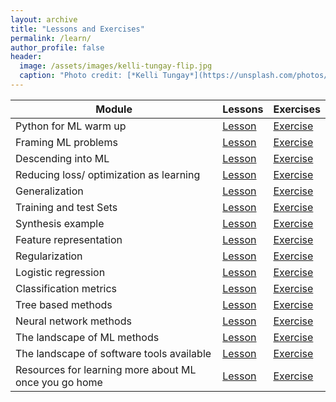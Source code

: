 ```yaml
---
layout: archive
title: "Lessons and Exercises"
permalink: /learn/
author_profile: false
header:
  image: /assets/images/kelli-tungay-flip.jpg
  caption: "Photo credit: [*Kelli Tungay*](https://unsplash.com/photos/2LJ4rqK2qfU)"
---
```

Module | Lessons | Exercises
-- | -- | --
Python for ML warm up | [Lesson](https://nbviewer.jupyter.org/github/USDA-ARS-GBRU/ml-training-site/blob/master/assets/nb-lessons/01_Python_for_ML_warm_up.ipynb) | [Exercise](https://nbviewer.jupyter.org/github/USDA-ARS-GBRU/ml-training-site/blob/master/assets/nb-exercises/01_Python_for_ML_warm_up.ipynb)
Framing ML problems | [Lesson](https://nbviewer.jupyter.org/github/USDA-ARS-GBRU/ml-training-site/blob/master/assets/nb-lessons/02_Framing_ML_problems.ipynb) | [Exercise](https://nbviewer.jupyter.org/github/USDA-ARS-GBRU/ml-training-site/blob/master/assets/nb-exercises/02_Framing_ML_problems.ipynb)
Descending into ML | [Lesson](https://nbviewer.jupyter.org/github/USDA-ARS-GBRU/ml-training-site/blob/master/assets/nb-lessons/03_Decending_into_ML.ipynb) | [Exercise](https://nbviewer.jupyter.org/github/USDA-ARS-GBRU/ml-training-site/blob/master/assets/nb-exercises/03_Decending_into_ML.ipynb)
Reducing loss/ optimization as  learning | [Lesson](https://nbviewer.jupyter.org/github/USDA-ARS-GBRU/ml-training-site/blob/master/assets/nb-lessons/04_Reducing_loss_optimization_as_learning.ipynb) | [Exercise](https://nbviewer.jupyter.org/github/USDA-ARS-GBRU/ml-training-site/blob/master/assets/nb-exercises/04_Reducing_loss_optimization_as_learning.ipynb)
Generalization | [Lesson](https://nbviewer.jupyter.org/github/USDA-ARS-GBRU/ml-training-site/blob/master/assets/nb-lessons/05_Generalization.ipynb) | [Exercise](https://nbviewer.jupyter.org/github/USDA-ARS-GBRU/ml-training-site/blob/master/assets/nb-exercises/05_Generalization.ipynb)
Training and test Sets | [Lesson](https://nbviewer.jupyter.org/github/USDA-ARS-GBRU/ml-training-site/blob/master/assets/nb-lessons/06_training_and_datasets.ipynb) | [Exercise](https://nbviewer.jupyter.org/github/USDA-ARS-GBRU/ml-training-site/blob/master/assets/nb-exercises/06_training_and_datasets.ipynb)
Synthesis example | [Lesson](https://nbviewer.jupyter.org/github/USDA-ARS-GBRU/ml-training-site/blob/master/assets/nb-lessons/07_synthesis_example.ipynb) | [Exercise](https://nbviewer.jupyter.org/github/USDA-ARS-GBRU/ml-training-site/blob/master/assets/nb-exercises/07_synthesis_example.ipynb)
Feature representation | [Lesson](https://nbviewer.jupyter.org/github/USDA-ARS-GBRU/ml-training-site/blob/master/assets/nb-lessons/08_Feature_representation.ipynb) | [Exercise](https://nbviewer.jupyter.org/github/USDA-ARS-GBRU/ml-training-site/blob/master/assets/nb-exercises/08_Feature_representation.ipynb)
Regularization | [Lesson](https://nbviewer.jupyter.org/github/USDA-ARS-GBRU/ml-training-site/blob/master/assets/nb-lessons/09_Regularization.ipynb) | [Exercise](https://nbviewer.jupyter.org/github/USDA-ARS-GBRU/ml-training-site/blob/master/assets/nb-exercises/09_Regularization.ipynb)
Logistic regression | [Lesson](https://nbviewer.jupyter.org/github/USDA-ARS-GBRU/ml-training-site/blob/master/assets/nb-lessons/10_logistic_regression.ipynb) | [Exercise](https://nbviewer.jupyter.org/github/USDA-ARS-GBRU/ml-training-site/blob/master/assets/nb-exercises/10_logistic_regression.ipynb)
Classification metrics | [Lesson](https://nbviewer.jupyter.org/github/USDA-ARS-GBRU/ml-training-site/blob/master/assets/nb-lessons/11_classification_metrics.ipynb) | [Exercise](https://nbviewer.jupyter.org/github/USDA-ARS-GBRU/ml-training-site/blob/master/assets/nb-exercises/11_classification_metrics.ipynb)
Tree based methods | [Lesson](https://nbviewer.jupyter.org/github/USDA-ARS-GBRU/ml-training-site/blob/master/assets/nb-lessons/12_Tree_based_methods.ipynb) | [Exercise](https://nbviewer.jupyter.org/github/USDA-ARS-GBRU/ml-training-site/blob/master/assets/nb-exercises/12_Tree_based_methods.ipynb)
Neural network methods | [Lesson](https://nbviewer.jupyter.org/github/USDA-ARS-GBRU/ml-training-site/blob/master/assets/nb-lessons/13_neural_network_methods.ipynb) | [Exercise](https://nbviewer.jupyter.org/github/USDA-ARS-GBRU/ml-training-site/blob/master/assets/nb-exercises/13_neural_network_methods.ipynb)
The landscape of ML methods | [Lesson](https://nbviewer.jupyter.org/github/USDA-ARS-GBRU/ml-training-site/blob/master/assets/nb-lessons/14_the_landscape_of_ML_methods.ipynb) | [Exercise](https://nbviewer.jupyter.org/github/USDA-ARS-GBRU/ml-training-site/blob/master/assets/nb-exercises/14_the_landscape_of_ML_methods.ipynb)
The landscape of software tools available | [Lesson](https://nbviewer.jupyter.org/github/USDA-ARS-GBRU/ml-training-site/blob/master/assets/nb-lessons/15_the_landscape_of_ml_software.ipynb) | [Exercise](https://nbviewer.jupyter.org/github/USDA-ARS-GBRU/ml-training-site/blob/master/assets/nb-exercises/15_the_landscape_of_ml_software.ipynb)
Resources for learning more about ML once you go home | [Lesson](https://nbviewer.jupyter.org/github/USDA-ARS-GBRU/ml-training-site/blob/master/assets/nb-lessons/16_Resources_home_ml_learning.ipynb) | [Exercise](https://nbviewer.jupyter.org/github/USDA-ARS-GBRU/ml-training-site/blob/master/assets/nb-exercises/16_Resources_home_ml_learning.ipynb)
